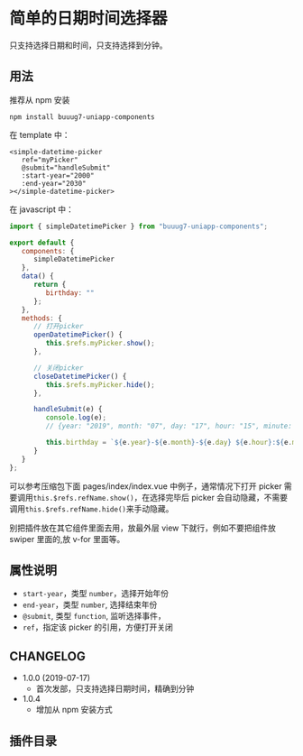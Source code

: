 # 简单的日期时间选择器

只支持选择日期和时间，只支持选择到分钟。

## 用法

推荐从 npm 安装

```
npm install buuug7-uniapp-components

```

在 template 中：

```vue
<simple-datetime-picker
   ref="myPicker"
   @submit="handleSubmit"
   :start-year="2000"
   :end-year="2030"
></simple-datetime-picker>
```

在 javascript 中：

```javascript
import { simpleDatetimePicker } from "buuug7-uniapp-components";

export default {
   components: {
      simpleDatetimePicker
   },
   data() {
      return {
         birthday: ""
      };
   },
   methods: {
      // 打开picker
      openDatetimePicker() {
         this.$refs.myPicker.show();
      },

      // 关闭picker
      closeDatetimePicker() {
         this.$refs.myPicker.hide();
      },

      handleSubmit(e) {
         console.log(e);
         // {year: "2019", month: "07", day: "17", hour: "15", minute: "21"}

         this.birthday = `${e.year}-${e.month}-${e.day} ${e.hour}:${e.minute}`;
      }
   }
};
```

可以参考压缩包下面 pages/index/index.vue 中例子，通常情况下打开 picker 需要调用`this.$refs.refName.show()`，在选择完毕后 picker 会自动隐藏，不需要调用`this.$refs.refName.hide()`来手动隐藏。

别把插件放在其它组件里面去用，放最外层 view 下就行，例如不要把组件放 swiper 里面的,放 v-for 里面等。

## 属性说明

-  `start-year`，类型 `number`，选择开始年份
-  `end-year`，类型 `number`, 选择结束年份
-  `@submit`, 类型 `function`, 监听选择事件，
-  `ref`，指定该 picker 的引用，方便打开关闭

## CHANGELOG

-  1.0.0 (2019-07-17)
   -  首次发部，只支持选择日期时间，精确到分钟
-  1.0.4
   -  增加从 npm 安装方式

## 插件目录
